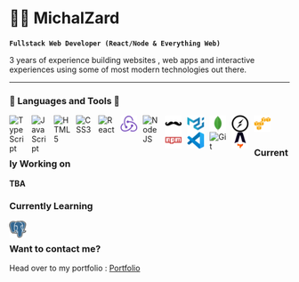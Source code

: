 # 🏄‍♂️ MichalZard

**`Fullstack Web Developer (React/Node & Everything Web)`**

3 years of experience building websites , web apps and interactive experiences using some of most modern technologies out there. 

---

### 💬 Languages and Tools 🧰

<img align="left" alt="TypeScript" width="30px" style="padding-right:10px;" src="https://cdn.jsdelivr.net/gh/devicons/devicon/icons/typescript/typescript-plain.svg" />
<img align="left" alt="JavaScript" width="30px" style="padding-right:10px;" src="https://cdn.jsdelivr.net/gh/devicons/devicon/icons/javascript/javascript-plain.svg" />
<img align="left" alt="HTML5" width="30px" style="padding-right:10px;" src="https://cdn.jsdelivr.net/gh/devicons/devicon/icons/html5/html5-plain.svg" />
<img align="left" alt="CSS3" width="30px" style="padding-right:10px;" src="https://cdn.jsdelivr.net/gh/devicons/devicon/icons/css3/css3-plain.svg" />
<img align="left" alt="React" width="30px" style="padding-right:10px;" src="https://cdn.jsdelivr.net/gh/devicons/devicon/icons/react/react-original.svg" />
<img align="left" alt="Redux" width="30px" style="padding-right:10px;" src="https://github.com/devicons/devicon/blob/v2.15.1/icons/redux/redux-original.svg" />
<img align="left" alt="NodeJS" width="30px" style="padding-right:10px;" src="https://cdn.jsdelivr.net/gh/devicons/devicon/icons/nodejs/nodejs-original.svg" />
<img align="left" alt="Handlebars" width="30px" style="padding-right:10px;" src="https://github.com/devicons/devicon/blob/v2.15.1/icons/handlebars/handlebars-original.svg" />
<img align="left" alt="Material UI" width="30px" style="padding-right:10px;" src="https://github.com/devicons/devicon/blob/v2.15.1/icons/materialui/materialui-original.svg" />
<img align="left" alt="Mongodb" width="30px" style="padding-right:10px;" src="https://github.com/devicons/devicon/blob/v2.15.1/icons/mongodb/mongodb-original.svg" />
<img align="left" alt="Socket.io" width="30px" style="padding-right:10px;" src="https://github.com/devicons/devicon/blob/v2.15.1/icons/socketio/socketio-original.svg" />
<img align="left" alt="AWS" width="30px" style="padding-right:10px;" src="https://github.com/devicons/devicon/blob/v2.15.1/icons/amazonwebservices/amazonwebservices-original.svg" />
<img align="left" alt="Npm" width="30px" style="padding-right:10px;" src="https://github.com/devicons/devicon/blob/v2.15.1/icons/npm/npm-original-wordmark.svg" />
<img align="left" alt="Vs Code" width="30px" style="padding-right:10px;" src="https://github.com/devicons/devicon/blob/v2.15.1/icons/vscode/vscode-original.svg" />
<img align="left" alt="Git" width="30px" style="padding-right:10px;" src="https://cdn.jsdelivr.net/gh/devicons/devicon/icons/git/git-original.svg" />
<img align="left" alt="Astro" width="30px" style="padding-right:10px;" src="https://raw.githubusercontent.com/github/explore/5cc0a03a302ec862c4aeac2a22a513ae31c35432/topics/astro/astro.png" />

<br />
<br />

### Currently Working on 
<b>TBA</b>

### Currently Learning
<img align="left" alt="Astro" width="30px" style="padding-right:10px;" src="https://raw.githubusercontent.com/github/explore/80688e429a7d4ef2fca1e82350fe8e3517d3494d/topics/postgresql/postgresql.png" />

<br/>

### Want to contact me?
Head over to my portfolio : <a href="https://www.michalplatko.sk">Portfolio</a>

<br />

<!-- ### Personalized Visual Studio Code Experience

**These extesions are helpful in your everyday coding.**  <br/>

[Dark Theme](https://marketplace.visualstudio.com/items?itemName=akamud.vscode-theme-onedark) <br/>
[Babel](https://marketplace.visualstudio.com/items?itemName=mgmcdermott.vscode-language-babel) <br/>
[Error Lens](https://marketplace.visualstudio.com/items?itemName=usernamehw.errorlens) <br/>
[EsLint](https://marketplace.visualstudio.com/items?itemName=dbaeumer.vscode-eslint) <br/>
[Material Folder icons](https://marketplace.visualstudio.com/items?itemName=PKief.material-icon-theme) <br/>
[Prettier Formatter](https://marketplace.visualstudio.com/items?itemName=esbenp.prettier-vscode) <br/>
[TODO highlighting](https://marketplace.visualstudio.com/items?itemName=wayou.vscode-todo-highlight) <br/>

*linter and syntax highlighting extentions are specific to javascript however you can find one for every language.*

 -->



